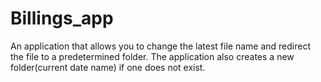 # Billings_app

An application that allows you to change the latest file name and redirect the file to a predetermined folder. The application also creates a new folder(current date name) if one does not exist.

